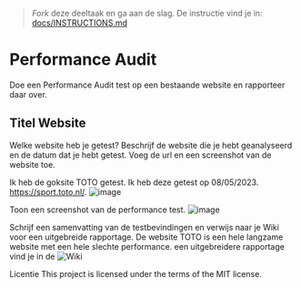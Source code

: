 > _Fork_ deze deeltaak en ga aan de slag. De instructie vind je in: [docs/INSTRUCTIONS.md](docs/INSTRUCTIONS.md)

# Performance Audit

Doe een Performance Audit test op een bestaande website en rapporteer daar over.

## Titel Website

Welke website heb je getest? 
Beschrijf de website die je hebt geanalyseerd en de datum dat je hebt getest. 
Voeg de url en een screenshot van de website toe.

Ik heb de goksite TOTO getest.
Ik heb deze getest op 08/05/2023.
https://sport.toto.nl/.
![image](https://github.com/GijsvdP21/performance-matters-performance-audit/assets/112858394/d389d130-93b9-4f7f-a87d-e8180cec120c)

Toon een screenshot van de performance test.
![image](https://github.com/GijsvdP21/performance-matters-performance-audit/assets/112858394/65d3ff2f-5f91-4a86-ac96-a97c4b1efd76)


Schrijf een samenvatting van de testbevindingen en verwijs naar je Wiki voor een uitgebreide rapportage.
De website TOTO is een hele langzame website met een hele slechte performance. een uitgebreidere rapportage vind je in de ![Wiki](https://github.com/GijsvdP21/performance-matters-performance-audit/wiki)

Licentie
This project is licensed under the terms of the MIT license.
